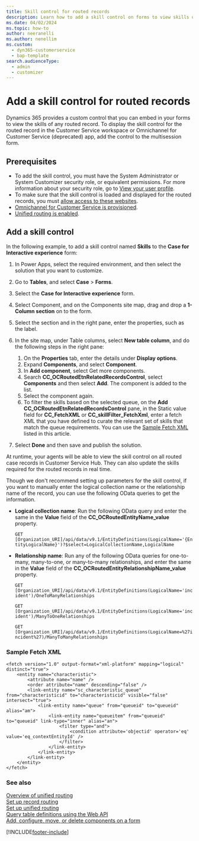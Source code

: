 ```yaml
---
title: Skill control for routed records
description: Learn how to add a skill control on forms to view skills of any record that's routed through unified routing.
ms.date: 04/02/2024
ms.topic: how-to
author: neeranelli
ms.author: nenellim
ms.custom: 
  - dyn365-customerservice
  - bap-template
search.audienceType:
  - admin
  - customizer
---
```


# Add a skill control for routed records

Dynamics 365 provides a custom control that you can embed in your forms to view the skills of any routed record. To display the skill control for the routed record in the Customer Service workspace or Omnichannel for Customer Service (deprecated) app, add the control to the multisession form.

## Prerequisites

- To add the skill control, you must have the System Administrator or System Customizer security role, or equivalent permissions. For more information about your security role, go to [View your user profile](/power-apps/user/view-your-user-profile).
- To make sure that the skill control is loaded and displayed for the routed records, you must [allow access to these websites](../implement/system-requirements-omnichannel.md#allow-access-to-websites).
- [Omnichannel for Customer Service is provisioned](../implement/omnichannel-provision-license.md).
- [Unified routing is enabled](../administer/provision-unified-routing.md).

## Add a skill control

In the following example, to add a skill control named **Skills** to the **Case for Interactive experience** form:

1. In Power Apps, select the required environment, and then select the solution that you want to customize.
1. Go to **Tables**, and select **Case** > **Forms**.
1. Select the **Case for Interactive experience** form.
1. Select Component, and on the Components site map, drag and drop a **1-Column section** on to the form. 
1. Select the section and in the right pane, enter the properties, such as the label.
1. In the site map, under Table columns, select **New table column**, and do the following steps in the right pane:
    1. On the **Properties** tab, enter the details under **Display options**.
    1. Expand **Components**, and select **Component**.
    1. In **Add component**, select Get more components. 
    1. Search **CC_OCRoutedEtnRelatedRecordsControl**, select **Components** and then select **Add**. The component is added to the list.
    1. Select the component again.
    1. To filter the skills based on the selected queue, on the **Add CC_OCRoutedEtnRelatedRecordsControl** pane, in the Static value field for **CC_FetchXML** or **CC_skillFilter_FetchXml**, enter a fetch XML that you have defined to curate the relevant set of skills that match the queue requirements. You can use the [Sample Fetch XML](#sample-fetch-xml) listed in this article.

1. Select **Done** and then save and publish the solution.

At runtime, your agents will be able to view the skill control on all routed case records in Customer Service Hub. They can also update the skills required for the routed records in real time. 

Though we don't recommend setting up parameters for the skill control, if you want to manually enter the logical collection name or the relationship name of the record, you can use the following OData queries to get the information.

- **Logical collection name**: Run the following OData query and enter the same in the **Value** field of the **CC_OCRoutedEntityName_value** property.

    `GET [Organization_URI]/api/data/v9.1/EntityDefinitions(LogicalName='{EntityLogicalName}')?$select=LogicalCollectionName,LogicalName`

- **Relationship name**: Run any of the following OData queries for one-to-many, many-to-one, or many-to-many relationships, and enter the same in the **Value** field of the **CC_OCRoutedEntityRelationshipName_value** property.

    `GET [Organization_URI]/api/data/v9.1/EntityDefinitions(LogicalName='incident')/OneToManyRelationships`

    `GET [Organization_URI]/api/data/v9.1/EntityDefinitions(LogicalName='incident')/ManyToOneRelationships`

    `GET [Organization_URI]/api/data/v9.1/EntityDefinitions(LogicalName=%27incident%27)/ManyToManyRelationships`

### Sample Fetch XML

```Fetch XML
<fetch version="1.0" output-format="xml-platform" mapping="logical" distinct="true">
	<entity name="characteristic">
		<attribute name="name" />
		<order attribute="name" descending="false" />
		<link-entity name="sc_characteristic_queue" from="characteristicid" to="characteristicid" visible="false" intersect="true">
			<link-entity name="queue" from="queueid" to="queueid" alias="am">
				<link-entity name="queueitem" from="queueid" to="queueid" link-type="inner" alias="an">
					<filter type="and">
						<condition attribute='objectid' operator='eq' value='eq_contextEntityId' />
					</filter>
				</link-entity>
			</link-entity>
		</link-entity>
	</entity>
</fetch>
```
### See also

[Overview of unified routing](../administer/overview-unified-routing.md)  
[Set up record routing](../administer/set-up-record-routing.md)  
[Set up unified routing](../administer/set-up-routing-process.md)  
[Query table definitions using the Web API](/powerapps/developer/data-platform/webapi/query-metadata-web-api)  
[Add, configure, move, or delete components on a form](/powerapps/maker/model-driven-apps/add-move-configure-or-delete-components-on-form)  

[!INCLUDE[footer-include](../../includes/footer-banner.md)]
